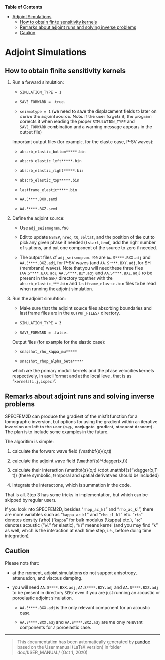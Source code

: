 **Table of Contents**

-   [Adjoint Simulations](#adjoint-simulations)
    -   [How to obtain finite sensitivity kernels](#how-to-obtain-finite-sensitivity-kernels)
    -   [Remarks about adjoint runs and solving inverse problems](#remarks-about-adjoint-runs-and-solving-inverse-problems)
    -   [Caution](#caution)

Adjoint Simulations
===================

How to obtain finite sensitivity kernels
----------------------------------------

1.  Run a forward simulation:

    -   `SIMULATION_TYPE = 1`

    -   `SAVE_FORWARD = .true.`

    -   `seismotype = 1` (we need to save the displacement fields to later on derive the adjoint source. Note: if the user forgets it, the program corrects it when reading the proper `SIMULATION_TYPE` and `SAVE_FORWARD` combination and a warning message appears in the output file)

    Important output files (for example, for the elastic case, P-SV waves):

    -   `absorb_elastic_bottom*****.bin`

    -   `absorb_elastic_left*****.bin`

    -   `absorb_elastic_right*****.bin`

    -   `absorb_elastic_top*****.bin`

    -   `lastframe_elastic*****.bin`

    -   `AA.S****.BXX.semd`

    -   `AA.S****.BXZ.semd`

2.  Define the adjoint source:

    -   Use `adj_seismogram.f90`

    -   Edit to update `NSTEP`, `nrec`, `t0`, `deltat`, and the position of the cut to pick any given phase if needed (`tstart`,`tend`), add the right number of stations, and put one component of the source to zero if needed.

    -   The output files of `adj_seismogram.f90` are `AA.S****.BXX.adj` and `AA.S****.BXZ.adj`, for P-SV waves (and `AA.S****.BXY.adj`, for SH (membrane) waves). Note that you will need these three files (`AA.S****.BXX.adj`, `AA.S****.BXY.adj` and `AA.S****.BXZ.adj`) to be present in the `SEM/` directory together with the `absorb_elastic_***.bin` and `lastframe_elastic.bin` files to be read when running the adjoint simulation.

3.  Run the adjoint simulation:

    -   Make sure that the adjoint source files absorbing boundaries and last frame files are in the `OUTPUT_FILES/` directory.

    -   `SIMULATION_TYPE = 3`

    -   `SAVE_FORWARD = .false.`

    Output files (for example for the elastic case):

    -   `snapshot_rho_kappa_mu*****`

    -   `snapshot_rhop_alpha_beta*****`

    which are the primary moduli kernels and the phase velocities kernels respectively, in ascii format and at the local level, that is as “`kernels(i,j,ispec)`”.

Remarks about adjoint runs and solving inverse problems
-------------------------------------------------------

SPECFEM2D can produce the gradient of the misfit function for a tomographic inversion, but options for using the gradient within an iterative inversion are left to the user (e.g., conjugate-gradient, steepest descent). The plan is to include some examples in the future.

The algorithm is simple:

1.  calculate the forward wave field \(\mathbf{s}(x,t)\)

2.  calculate the adjoint wave field \(\mathbf{s}^\dagger(x,t)\)

3.  calculate their interaction \(\mathbf{s}(x,t) \cdot \mathbf{s}^\dagger(x,T-t)\) (these symbolic, temporal and spatial derivatives should be included)

4.  integrate the interactions, which is summation in the code.

That is all. Step 3 has some tricks in implementation, but which can be skipped by regular users.

If you look into SPECFEM2D, besides “`rhop_ac_kl`” and “`rho_ac_kl`”, there are more variables such as “`kappa_ac_kl`” and “`rho_el_kl`” etc. “`rho`” denotes density \(\rho\) (“`kappa`” for bulk modulus \(\kappa\) etc.), “`ac`” denotes acoustic (“`el`” for elastic), “`kl`” means kernel (and you may find “`k`” as well, which is the interaction at each time step, i.e., before doing time integration).

Caution
-------

Please note that:

-   at the moment, adjoint simulations do not support anisotropy, attenuation, and viscous damping.

-   you will need `AA.S****.BXX.adj`, `AA.S****.BXY.adj` and `AA.S****.BXZ.adj` to be present in directory `SEM/` even if you are just running an acoustic or poroelastic adjoint simulation.

    -   `AA.S****.BXX.adj` is the only relevant component for an acoustic case.

    -   `AA.S****.BXX.adj` and `AA.S****.BXZ.adj` are the only relevant components for a poroelastic case.

-----
> This documentation has been automatically generated by [pandoc](http://www.pandoc.org)
> based on the User manual (LaTeX version) in folder doc/USER_MANUAL/
> (Oct  1, 2020)

